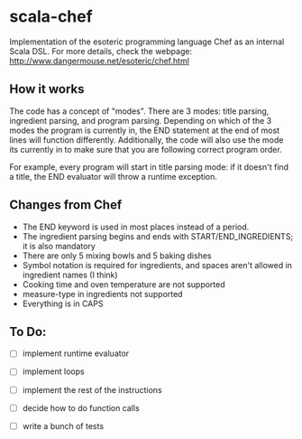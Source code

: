 scala-chef
==========

Implementation of the esoteric programming language Chef as an internal Scala DSL.
For more details, check the webpage: http://www.dangermouse.net/esoteric/chef.html

## How it works

The code has a concept of "modes". There are 3 modes: title parsing, ingredient
parsing, and program parsing. Depending on which of the 3 modes the program is
currently in, the END statement at the end of most lines will function
differently. Additionally, the code will also use the mode its currently in to
make sure that you are following correct program order.

For example, every program will start in title parsing mode: if it doesn't find
a title, the END evaluator will throw a runtime exception.

## Changes from Chef
* The END keyword is used in most places instead of a period.
* The ingredient parsing begins and ends with START/END_INGREDIENTS; it is also
mandatory
* There are only 5 mixing bowls and 5 baking dishes
* Symbol notation is required for ingredients, and spaces aren't allowed in
ingredient names (I think)
* Cooking time and oven temperature are not supported
* measure-type in ingredients not supported
* Everything is in CAPS

## To Do:
- [ ] implement runtime evaluator
- [ ] implement loops
- [ ] implement the rest of the instructions
- [ ] decide how to do function calls
- [ ] write a bunch of tests


